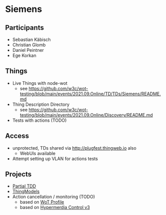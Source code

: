 # Siemens

## Participants

* Sebastian Käbisch
* Christian Glomb
* Daniel Peintner
* Ege Korkan

## Things

* Live Things with node-wot
  * see <https://github.com/w3c/wot-testing/blob/main/events/2021.09.Online/TD/TDs/Siemens/README.md>
* Thing Description Directory
  * see <https://github.com/w3c/wot-testing/blob/main/events/2021.09.Online/Discovery/README.md>
* Tests with actions (TODO)

## Access

* unprotected, TDs shared via <http://plugfest.thingweb.io> also
  * WebUIs available
* Attempt setting up VLAN for actions tests

## Projects

* [Partial TDD](https://github.com/w3c/wot-testing/blob/main/events/2021.09.Online/Discovery/README.md)
* [ThingModels](https://github.com/w3c/wot-testing/tree/main/events/2021.09.Online/TD/TMs/Siemens)
* Action cancellation / monitoring (TODO)
  * based on [WoT Profile](https://w3c.github.io/wot-profile/#actions)
  * based on [Hypermerdia Control v3](https://github.com/w3c/wot-thing-description/tree/main/proposals/hypermerdia-control-3)
